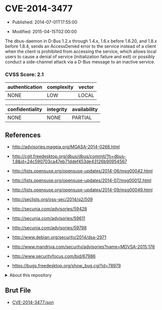 # CVE-2014-3477

- Published: 2014-07-01T17:55:00

- Modified: 2015-04-15T02:00:00

The dbus-daemon in D-Bus 1.2.x through 1.4.x, 1.6.x before 1.6.20, and 1.8.x before 1.8.4, sends an AccessDenied error to the service instead of a client when the client is prohibited from accessing the service, which allows local users to cause a denial of service (initialization failure and exit) or possibly conduct a side-channel attack via a D-Bus message to an inactive service.

### CVSS Score: **2.1**

| authentication | complexity | vector |
| --- | --- | --- |
| NONE | LOW | LOCAL |

| confidentiality | integrity | availability |
| --- | --- | --- |
| NONE | NONE | PARTIAL |

## References

* http://advisories.mageia.org/MGASA-2014-0266.html

* http://cgit.freedesktop.org/dbus/dbus/commit/?h=dbus-1.8&id=24c590703ca47eb71ddef453de43126b90954567

* http://lists.opensuse.org/opensuse-updates/2014-06/msg00042.html

* http://lists.opensuse.org/opensuse-updates/2014-07/msg00012.html

* http://lists.opensuse.org/opensuse-updates/2014-09/msg00049.html

* http://seclists.org/oss-sec/2014/q2/509

* http://secunia.com/advisories/59428

* http://secunia.com/advisories/59611

* http://secunia.com/advisories/59798

* http://www.debian.org/security/2014/dsa-2971

* http://www.mandriva.com/security/advisories?name=MDVSA-2015:176

* http://www.securityfocus.com/bid/67986

* https://bugs.freedesktop.org/show_bug.cgi?id=78979

<details>
<summary>About this repository</summary> 

  This repository is part of the project [Live Hack CVE](https://github.com/Live-Hack-CVE). Main website can be found [www.live-hack.org](https://www.live-hack.org) 
  
  Made by [Sn0wAlice](https://github.com/Sn0wAlice) for the people that care about security and need to have a feed of the latest CVEs. Hope you enjoy it, don't forget to star the repo and follow me on [Twitter](https://twitter.com/Sn0wAlice) and [Github](https://github.com/Sn0wAlice). And that is my [personnal website](https://www.alice-snow.me/)

  - [Home Page](https://github.com/Live-Hack-CVE)
  - [Framework](https://github.com/Live-Hack-CVE/cve-framework)
  - [CVE database](https://github.com/Live-Hack-CVE/full_database)
  - [Changelog](https://github.com/Live-Hack-CVE/Changelog)
</details>

## Brut File

* [CVE-2014-3477.json](https://raw.githubusercontent.com/Live-Hack-CVE/full_database/main/cves/2014/CVE-2014-3477.json)

